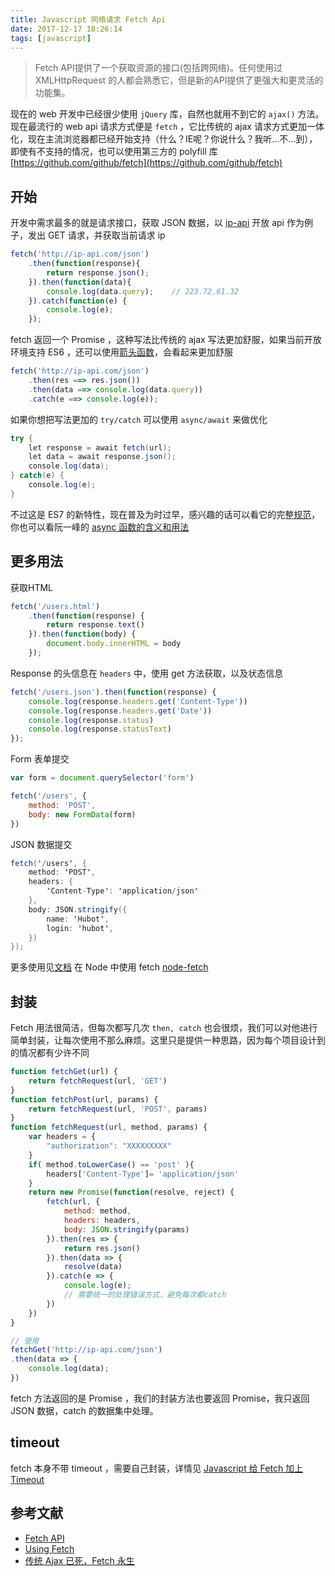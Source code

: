 ```yaml
---
title: Javascript 网络请求 Fetch Api
date: 2017-12-17 18:26:14
tags: [javascript]
---
```


> Fetch API提供了一个获取资源的接口(包括跨网络)。任何使用过 XMLHttpRequest 的人都会熟悉它，但是新的API提供了更强大和更灵活的功能集。

<!-- more --><!-- toc -->
现在的 web 开发中已经很少使用 `jQuery` 库，自然也就用不到它的 `ajax()` 方法。现在最流行的 web api 请求方式便是 `fetch` ，它比传统的 ajax 请求方式更加一体化，现在主流浏览器都已经开始支持（什么？IE呢？你说什么？我听...不...到），即使有不支持的情况，也可以使用第三方的 polyfill 库 [https://github.com/github/fetch](https://github.com/github/fetch)
## 开始
开发中需求最多的就是请求接口，获取 JSON 数据，以 [ip-api](http://ip-api.com) 开放 api 作为例子，发出 GET 请求，并获取当前请求 ip
```javascript
fetch('http://ip-api.com/json')
    .then(function(response){
        return response.json();
    }).then(function(data){
        console.log(data.query);    // 223.72.61.32
    }).catch(function(e) {
        console.log(e);
    });
```
fetch 返回一个 Promise ，这种写法比传统的 ajax 写法更加舒服，如果当前开放环境支持 ES6 ，还可以使用[箭头函数](https://developer.mozilla.org/zh-CN/docs/Web/JavaScript/Reference/Functions/Arrow_functions)，会看起来更加舒服
```javascript
fetch('http://ip-api.com/json')
    .then(res ==> res.json())
    .then(data ==> console.log(data.query))
    .catch(e ==> console.log(e));
```
如果你想把写法更加的 `try/catch` 可以使用 `async/await` 来做优化
```java
try {
    let response = await fetch(url);
    let data = await response.json();
    console.log(data);
} catch(e) {
    console.log(e);
}
```
不过这是 ES7 的新特性，现在普及为时过早，感兴趣的话可以看它的完整[规范](https://github.com/tc39/ecmascript-asyncawait)，你也可以看阮一峰的 [async 函数的含义和用法](http://www.ruanyifeng.com/blog/2015/05/async.html)

## 更多用法
获取HTML
```javascript
fetch('/users.html')
    .then(function(response) {
        return response.text()
    }).then(function(body) {
        document.body.innerHTML = body
    });
```
Response 的头信息在 `headers` 中，使用 get 方法获取，以及状态信息
```javascript
fetch('/users.json').then(function(response) {
    console.log(response.headers.get('Content-Type'))
    console.log(response.headers.get('Date'))
    console.log(response.status)
    console.log(response.statusText)
});
```
Form 表单提交
```javascript
var form = document.querySelector('form')

fetch('/users', {
    method: 'POST',
    body: new FormData(form)
})
```
JSON 数据提交
```java
fetch('/users', {
    method: 'POST',
    headers: {
        'Content-Type': 'application/json'
    },
    body: JSON.stringify({
        name: 'Hubot',
        login: 'hubot',
    })
});
```
更多使用见[文档](https://github.com/github/fetch#caveats)
在 Node 中使用 fetch [node-fetch](https://github.com/bitinn/node-fetch)
## 封装
Fetch 用法很简洁，但每次都写几次 `then, catch` 也会很烦，我们可以对他进行简单封装，让每次使用不那么麻烦。这里只是提供一种思路，因为每个项目设计到的情况都有少许不同
```javascript
function fetchGet(url) {
    return fetchRequest(url, 'GET')
}
function fetchPost(url, params) {
    return fetchRequest(url, 'POST', params)
}
function fetchRequest(url, method, params) {
    var headers = {
        "authorization": "XXXXXXXXX"
    }
    if( method.toLowerCase() == 'post' ){
        headers['Content-Type']= 'application/json'
    }
    return new Promise(function(resolve, reject) {
        fetch(url, {
            method: method,
            headers: headers,
            body: JSON.stringify(params)
        }).then(res => {
            return res.json()
        }).then(data => {
            resolve(data)
        }).catch(e => {
            console.log(e);
            // 需要统一的处理错误方式，避免每次都catch
        })
    })
}

// 使用
fetchGet('http://ip-api.com/json')
.then(data => {
    console.log(data);
})
```
fetch 方法返回的是 Promise ，我们的封装方法也要返回 Promise，我只返回 JSON 数据，catch 的数据集中处理。

## timeout
fetch 本身不带 timeout ，需要自己封装，详情见 [Javascript 给 Fetch 加上 Timeout](/2018/02/14/fetch-timeout/)

## 参考文献
- [Fetch API](https://developer.mozilla.org/zh-CN/docs/Web/API/Fetch_API#Fetch_%E6%8E%A5%E5%8F%A3)
- [Using Fetch](https://developer.mozilla.org/en-US/docs/Web/API/Fetch_API/Using_Fetch)
- [传统 Ajax 已死，Fetch 永生](https://github.com/camsong/blog/issues/2)

